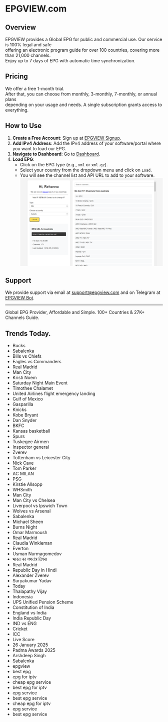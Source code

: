 # EPGVIEW.com



## Overview
EPGVIEW provides a Global EPG for public and commercial use. Our service is 100% legal and safe\
offering an electronic program guide for over 100 countries, covering more than 21,000 channels.\
Enjoy up to 7 days of EPG with automatic time synchronization.

## Pricing
We offer a free 1-month trial. \
After that, you can choose from monthly, 3-monthly, 7-monthly, or annual plans \
depending on your usage and needs. A single subscription grants access to everything.

## How to Use
1. **Create a Free Account**: Sign up at [EPGVIEW Signup](https://epgview.com/signup.php).
2. **Add IPv4 Address**: Add the IPv4 address of your software/portal where you want to load our EPG.
3. **Navigate to Dashboard**: Go to [Dashboard](https://epgview.com/dashboard.php).
4. **Load EPG**:
   - Click on the EPG type (e.g., `xml` or `xml.gz`).
   - Select your country from the dropdown menu and click on `Load`.
   - You will see the channel list and API URL to add to your software.
![EPGVIEW](img/dashboard.png)
## Support
We provide support via email at [support@epgview.com](mailto:support@epgview.com) and on Telegram at [EPGVIEW Bot](https://t.me/epgview_bot).

---

Global EPG Provider, Affordable and Simple. 100+ Countries & 27K+ Channels Guide.

## Trends Today.

- Bucks
- Sabalenka
- Bills vs Chiefs
- Eagles vs Commanders
- Real Madrid
- Man City
- Kristi Noem
- Saturday Night Main Event
- Timothee Chalamet
- United Airlines flight emergency landing
- Gulf of Mexico
- Gasparilla
- Knicks
- Kobe Bryant
- Dan Snyder
- BKFC
- Kansas basketball
- Spurs
- Tuskegee Airmen
- Inspector general
- Zverev
- Tottenham vs Leicester City
- Nick Cave
- Tom Parker
- AC MILAN
- PSG
- Kirstie Allsopp
- WHSmith
- Man City
- Man City vs Chelsea
- Liverpool vs Ipswich Town
- Wolves vs Arsenal
- Sabalenka
- Michael Sheen
- Burns Night
- Omar Marmoush
- Real Madrid
- Claudia Winkleman
- Everton
- Usman Nurmagomedov
- भारत का गणतंत्र दिवस
- Real Madrid
- Republic Day in Hindi
- Alexander Zverev
- Suryakumar Yadav
- Today
- Thalapathy Vijay
- Indonesia
- UPS Unified Pension Scheme
- Constitution of India
- England vs India
- India Republic Day
- IND vs ENG
- Cricket
- ICC
- Live Score
- 26 January 2025
- Padma Awards 2025
- Arshdeep Singh
- Sabalenka
- epgview
- best epg
- epg for iptv
- cheap epg service
- best epg for iptv
- epg service
- best epg service
- cheap epg for iptv
- epg service
- best epg service
